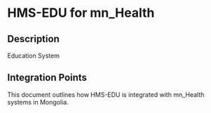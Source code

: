 # HMS-EDU for mn_Health

## Description

Education System

## Integration Points

This document outlines how HMS-EDU is integrated with mn_Health systems in Mongolia.

